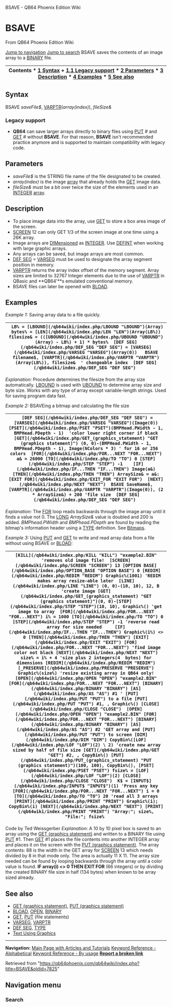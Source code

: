 


BSAVE - QB64 Phoenix Edition Wiki








# BSAVE



From QB64 Phoenix Edition Wiki



[Jump to navigation](#mw-head)
[Jump to search](#searchInput)
BSAVE saves the contents of an image array to a [BINARY](/qb64wiki/index.php/BINARY "BINARY") file.


  






| Contents * [1 Syntax](#Syntax) 	+ [1.1 Legacy support](#Legacy_support) * [2 Parameters](#Parameters) * [3 Description](#Description) * [4 Examples](#Examples) * [5 See also](#See_also) |
| --- |


## Syntax


BSAVE *saveFile$*, [VARPTR](/qb64wiki/index.php/VARPTR "VARPTR")(*array(index)*), *fileSize&*
### Legacy support


* **QB64** can save larger arrays directly to binary files using [PUT](/qb64wiki/index.php/PUT "PUT") # and [GET](/qb64wiki/index.php/GET "GET") # without **BSAVE**. For that reason, **BSAVE** isn't recommended practice anymore and is supported to maintain compatibility with legacy code.


  




## Parameters


* *saveFile$* is the STRING file name of the file designated to be created.
* *array(index)* is the image [array](/qb64wiki/index.php/Arrays "Arrays") that already holds the [GET](/qb64wiki/index.php/GET_(graphics_statement) "GET (graphics statement)") image data.
* *fileSize&* must be a bit over twice the size of the elements used in an [INTEGER](/qb64wiki/index.php/INTEGER "INTEGER") [array](/qb64wiki/index.php/Arrays "Arrays").


  




## Description


* To place image data into the array, use [GET](/qb64wiki/index.php/GET_(graphics_statement) "GET (graphics statement)") to store a box area image of the screen.
* [SCREEN](/qb64wiki/index.php/SCREEN "SCREEN") 12 can only GET 1/3 of the screen image at one time using a 26K array.
* Image arrays are [DIMensioned](/qb64wiki/index.php/DIM "DIM") as [INTEGER](/qb64wiki/index.php/INTEGER "INTEGER"). Use [DEFINT](/qb64wiki/index.php/DEFINT "DEFINT") when working with large graphic arrays.
* Any arrays can be saved, but image arrays are most common.
* [DEF SEG](/qb64wiki/index.php/DEF_SEG "DEF SEG") = [VARSEG](/qb64wiki/index.php/VARSEG "VARSEG") must be used to designate the array segment position in memory.
* [VARPTR](/qb64wiki/index.php/VARPTR "VARPTR") returns the array index offset of the memory segment. Array sizes are limited to 32767 Integer elements due to the use of [VARPTR](/qb64wiki/index.php/VARPTR "VARPTR") in QBasic and **QB64'**s emulated conventional memory.
* BSAVE files can later be opened with [BLOAD](/qb64wiki/index.php/BLOAD "BLOAD").


  




## Examples


*Example 1:* Saving array data to a file quickly.





| ```  LB% = [LBOUND](/qb64wiki/index.php/LBOUND "LBOUND")(Array)  bytes% = [LEN](/qb64wiki/index.php/LEN "LEN")(Array(LB%))  filesize& = (([UBOUND](/qb64wiki/index.php/UBOUND "UBOUND")(Array) - LB%) + 1) * bytes%  [DEF SEG](/qb64wiki/index.php/DEF_SEG "DEF SEG") = [VARSEG](/qb64wiki/index.php/VARSEG "VARSEG")(Array(0))   BSAVE filename$, [VARPTR](/qb64wiki/index.php/VARPTR "VARPTR")(Array(LB%)), filesize&  ' changeable index  [DEF SEG](/qb64wiki/index.php/DEF_SEG "DEF SEG")  ``` |
| --- |


*Explanation:* Procedure determines the filesize from the array size automatically. [LBOUND](/qb64wiki/index.php/LBOUND "LBOUND") is used with [UBOUND](/qb64wiki/index.php/UBOUND "UBOUND") to determine array size and byte size. Works with any type of array except variable-length strings. Used for saving program data fast.
  

*Example 2:* BSAVEing a bitmap and calculating the file size





| ```  [DEF SEG](/qb64wiki/index.php/DEF_SEG "DEF SEG") = [VARSEG](/qb64wiki/index.php/VARSEG "VARSEG")(Image(0))  [PSET](/qb64wiki/index.php/PSET "PSET")(BMPHead.PWidth - 1, BMPHead.PDepth - 1)  'color lower right corner if black  [GET](/qb64wiki/index.php/GET_(graphics_statement) "GET (graphics statement)") (0, 0)-(BMPHead.PWidth - 1, BMPHead.PDepth - 1), Image(NColors * 3) ' for 16 or 256 colors  [FOR](/qb64wiki/index.php/FOR...NEXT "FOR...NEXT") a& = 26000 [TO](/qb64wiki/index.php/TO "TO") 0 [STEP](/qb64wiki/index.php/STEP "STEP") -1    [IF](/qb64wiki/index.php/IF...THEN "IF...THEN") Image(a&) [THEN](/qb64wiki/index.php/THEN "THEN") ArraySize& = a&: [EXIT FOR](/qb64wiki/index.php/EXIT_FOR "EXIT FOR")  [NEXT](/qb64wiki/index.php/NEXT "NEXT")  BSAVE SaveName$, [VARPTR](/qb64wiki/index.php/VARPTR "VARPTR")(Image(0)), (2 * ArraySize&) + 200 'file size  [DEF SEG](/qb64wiki/index.php/DEF_SEG "DEF SEG")  ``` |
| --- |


*Explanation:* The [FOR](/qb64wiki/index.php/FOR...NEXT "FOR...NEXT") loop reads backwards through the image array until it finds a value not 0. The [LONG](/qb64wiki/index.php/LONG "LONG") *ArraySize&* value is doubled and 200 is added. *BMPhead.PWidth* and *BMPhead.PDepth* are found by reading the bitmap's information header using a [TYPE](/qb64wiki/index.php/TYPE "TYPE") definition. See [Bitmaps](/qb64wiki/index.php/Bitmaps "Bitmaps").
  

*Example 3:* Using [PUT](/qb64wiki/index.php/PUT "PUT") and [GET](/qb64wiki/index.php/GET "GET") to write and read array data from a file without using BSAVE or [BLOAD](/qb64wiki/index.php/BLOAD "BLOAD"):





| ``` [KILL](/qb64wiki/index.php/KILL "KILL") "example2.BIN" 'removes old image file!  [SCREEN](/qb64wiki/index.php/SCREEN "SCREEN") 13 [OPTION BASE](/qb64wiki/index.php/OPTION_BASE "OPTION BASE") 0 [REDIM](/qb64wiki/index.php/REDIM "REDIM") Graphic%(1001) 'REDIM makes array resize-able later  [LINE](/qb64wiki/index.php/LINE "LINE") (0, 0)-(10, 10), 12, B 'create image [GET](/qb64wiki/index.php/GET_(graphics_statement) "GET (graphics statement)")(0, 0)-[STEP](/qb64wiki/index.php/STEP "STEP")(10, 10), Graphic%() 'get image to array  [FOR](/qb64wiki/index.php/FOR...NEXT "FOR...NEXT") i% = 1000 [TO](/qb64wiki/index.php/TO "TO") 0 [STEP](/qb64wiki/index.php/STEP "STEP") -1 'reverse read array for size needed     [IF](/qb64wiki/index.php/IF...THEN "IF...THEN") Graphic%(i%) <> 0 [THEN](/qb64wiki/index.php/THEN "THEN") [EXIT](/qb64wiki/index.php/EXIT "EXIT") [FOR](/qb64wiki/index.php/FOR...NEXT "FOR...NEXT") 'find image color not black [NEXT](/qb64wiki/index.php/NEXT "NEXT") size% = i% + 4 'size plus 2 integers(4  bytes) for dimensions [REDIM](/qb64wiki/index.php/REDIM "REDIM") [_PRESERVE](/qb64wiki/index.php/PRESERVE "PRESERVE") Graphic%(size%) 'resize existing array in QB64 only!  [OPEN](/qb64wiki/index.php/OPEN "OPEN") "example2.BIN" [FOR](/qb64wiki/index.php/FOR...NEXT "FOR...NEXT") [BINARY](/qb64wiki/index.php/BINARY "BINARY") [AS](/qb64wiki/index.php/AS "AS") #1 ' [PUT](/qb64wiki/index.php/PUT "PUT") to a file [PUT](/qb64wiki/index.php/PUT "PUT") #1, , Graphic%() [CLOSE](/qb64wiki/index.php/CLOSE "CLOSE")  [OPEN](/qb64wiki/index.php/OPEN "OPEN") "example2.BIN" [FOR](/qb64wiki/index.php/FOR...NEXT "FOR...NEXT") [BINARY](/qb64wiki/index.php/BINARY "BINARY") [AS](/qb64wiki/index.php/AS "AS") #2 'GET array and [PUT](/qb64wiki/index.php/PUT "PUT") to screen [DIM](/qb64wiki/index.php/DIM "DIM") CopyBin%([LOF](/qb64wiki/index.php/LOF "LOF")(2) \ 2) 'create new array sized by half of file size [GET](/qb64wiki/index.php/GET "GET") #2, , CopyBin%() [PUT](/qb64wiki/index.php/PUT_(graphics_statement) "PUT (graphics statement)")(100, 100), CopyBin%(), [PSET](/qb64wiki/index.php/PSET "PSET") fsize% = [LOF](/qb64wiki/index.php/LOF "LOF")(2) [CLOSE](/qb64wiki/index.php/CLOSE "CLOSE")  K$ = [INPUT$](/qb64wiki/index.php/INPUT$ "INPUT$")(1) 'Press any key [FOR](/qb64wiki/index.php/FOR...NEXT "FOR...NEXT") i = 0 [TO](/qb64wiki/index.php/TO "TO") 20 'read all 3 arrays     [PRINT](/qb64wiki/index.php/PRINT "PRINT") Graphic%(i); CopyBin%(i) [NEXT](/qb64wiki/index.php/NEXT "NEXT") [PRINT](/qb64wiki/index.php/PRINT "PRINT") "Array:"; size%, "File:"; fsize%  ``` |
| --- |


Code by Ted Weissgerber
*Explanation:* A 10 by 10 pixel box is saved to an array using the [GET (graphics statement)](/qb64wiki/index.php/GET_(graphics_statement) "GET (graphics statement)") and written to a BINARY file using [PUT](/qb64wiki/index.php/PUT "PUT") #1. Then [GET](/qb64wiki/index.php/GET "GET") #1 places the file contents into another INTEGER array and places it on the screen with the [PUT (graphics statement)](/qb64wiki/index.php/PUT_(graphics_statement) "PUT (graphics statement)").
The array contents: 88 is the width in the GET array for [SCREEN](/qb64wiki/index.php/SCREEN "SCREEN") 13 which needs divided by 8 in that mode only. The area is actually 11 X 11. The array size needed can be found by looping backwards through the array until a color value is found. **IF array(i) <> 0 THEN EXIT FOR** (66 integers) or by dividing the created BINARY file size in half (134 bytes) when known to be array sized already.
  




## See also


* [GET (graphics statement)](/qb64wiki/index.php/GET_(graphics_statement) "GET (graphics statement)"), [PUT (graphics statement)](/qb64wiki/index.php/PUT_(graphics_statement) "PUT (graphics statement)")
* [BLOAD](/qb64wiki/index.php/BLOAD "BLOAD"), [OPEN](/qb64wiki/index.php/OPEN "OPEN"), [BINARY](/qb64wiki/index.php/BINARY "BINARY")
* [GET](/qb64wiki/index.php/GET "GET"), [PUT](/qb64wiki/index.php/PUT "PUT") (file statements)
* [VARSEG](/qb64wiki/index.php/VARSEG "VARSEG"), [VARPTR](/qb64wiki/index.php/VARPTR "VARPTR")
* [DEF SEG](/qb64wiki/index.php/DEF_SEG "DEF SEG"), [TYPE](/qb64wiki/index.php/TYPE "TYPE")
* [Text Using Graphics](/qb64wiki/index.php/Text_Using_Graphics "Text Using Graphics")


  






---


**Navigation:**
[Main Page with Articles and Tutorials](/qb64wiki/index.php/Main_Page "Main Page")
[Keyword Reference - Alphabetical](/qb64wiki/index.php/Keyword_Reference_-_Alphabetical "Keyword Reference - Alphabetical")
[Keyword Reference - By usage](/qb64wiki/index.php/Keyword_Reference_-_By_usage "Keyword Reference - By usage")
**[Report a broken link](https://qb64phoenix.com/forum/showthread.php?tid=2800)**  





Retrieved from "<https://qb64phoenix.com/qb64wiki/index.php?title=BSAVE&oldid=7825>"




## Navigation menu








### Search






















